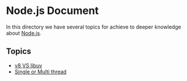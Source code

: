 # Node.js Document
In this directory we have several topics for achieve to deeper knowledge about [Node.js](https://nodejs.org/en "Node.js").

## Topics

- [v8 VS libuv](https://github.com/amirkangarloo/document/tree/main/Nodejs/v8-vs-libuv")
- [Single or Multi thread](https://github.com/amirkangarloo/document/tree/main/Nodejs/single-or-multi-thread")
